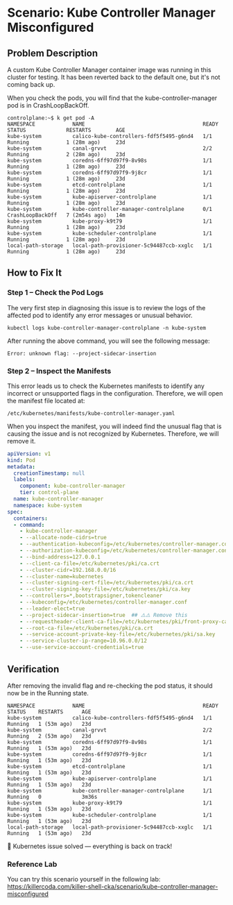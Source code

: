 # Scenario: Kube Controller Manager Misconfigured

## Problem Description
A custom Kube Controller Manager container image was running in this cluster for testing. It has been reverted back to the default one, but it's not coming back up. 

When you check the pods, you will find that the kube-controller-manager pod is in CrashLoopBackOff.

```
controlplane:~$ k get pod -A
NAMESPACE            NAME                                      READY   STATUS             RESTARTS        AGE
kube-system          calico-kube-controllers-fdf5f5495-g6nd4   1/1     Running            1 (28m ago)     23d
kube-system          canal-grvvt                               2/2     Running            2 (28m ago)     23d
kube-system          coredns-6ff97d97f9-8v98s                  1/1     Running            1 (28m ago)     23d
kube-system          coredns-6ff97d97f9-9j8cr                  1/1     Running            1 (28m ago)     23d
kube-system          etcd-controlplane                         1/1     Running            1 (28m ago)     23d
kube-system          kube-apiserver-controlplane               1/1     Running            1 (28m ago)     23d
kube-system          kube-controller-manager-controlplane      0/1     CrashLoopBackOff   7 (2m54s ago)   14m
kube-system          kube-proxy-k9t79                          1/1     Running            1 (28m ago)     23d
kube-system          kube-scheduler-controlplane               1/1     Running            1 (28m ago)     23d
local-path-storage   local-path-provisioner-5c94487ccb-xxglc   1/1     Running            1 (28m ago)     23d
```
## How to Fix It

### Step 1 – Check the Pod Logs
The very first step in diagnosing this issue is to review the logs of the affected pod to identify any error messages or unusual behavior.
```
kubectl logs kube-controller-manager-controlplane -n kube-system
```
After running the above command, you will see the following message:
```
Error: unknown flag: --project-sidecar-insertion
```
### Step 2 – Inspect the Manifests
This error leads us to check the Kubernetes manifests to identify any incorrect or unsupported flags in the configuration.
Therefore, we will open the manifest file located at:
```
/etc/kubernetes/manifests/kube-controller-manager.yaml
```
When you inspect the manifest, you will indeed find the unusual flag that is causing the issue and is not recognized by Kubernetes.
Therefore, we will remove it.
```yaml
apiVersion: v1
kind: Pod
metadata:
  creationTimestamp: null
  labels:
    component: kube-controller-manager
    tier: control-plane
  name: kube-controller-manager
  namespace: kube-system
spec:
  containers:
  - command:
    - kube-controller-manager
    - --allocate-node-cidrs=true
    - --authentication-kubeconfig=/etc/kubernetes/controller-manager.conf
    - --authorization-kubeconfig=/etc/kubernetes/controller-manager.conf
    - --bind-address=127.0.0.1
    - --client-ca-file=/etc/kubernetes/pki/ca.crt
    - --cluster-cidr=192.168.0.0/16
    - --cluster-name=kubernetes
    - --cluster-signing-cert-file=/etc/kubernetes/pki/ca.crt
    - --cluster-signing-key-file=/etc/kubernetes/pki/ca.key
    - --controllers=*,bootstrapsigner,tokencleaner
    - --kubeconfig=/etc/kubernetes/controller-manager.conf
    - --leader-elect=true
    - --project-sidecar-insertion=true  ## ⚠️⚠️ Remove this 
    - --requestheader-client-ca-file=/etc/kubernetes/pki/front-proxy-ca.crt
    - --root-ca-file=/etc/kubernetes/pki/ca.crt
    - --service-account-private-key-file=/etc/kubernetes/pki/sa.key
    - --service-cluster-ip-range=10.96.0.0/12
    - --use-service-account-credentials=true
```
## Verification
After removing the invalid flag and re-checking the pod status, it should now be in the Running state.
```
NAMESPACE            NAME                                      READY   STATUS    RESTARTS      AGE
kube-system          calico-kube-controllers-fdf5f5495-g6nd4   1/1     Running   1 (53m ago)   23d
kube-system          canal-grvvt                               2/2     Running   2 (53m ago)   23d
kube-system          coredns-6ff97d97f9-8v98s                  1/1     Running   1 (53m ago)   23d
kube-system          coredns-6ff97d97f9-9j8cr                  1/1     Running   1 (53m ago)   23d
kube-system          etcd-controlplane                         1/1     Running   1 (53m ago)   23d
kube-system          kube-apiserver-controlplane               1/1     Running   1 (53m ago)   23d
kube-system          kube-controller-manager-controlplane      1/1     Running   0             3m36s
kube-system          kube-proxy-k9t79                          1/1     Running   1 (53m ago)   23d
kube-system          kube-scheduler-controlplane               1/1     Running   1 (53m ago)   23d
local-path-storage   local-path-provisioner-5c94487ccb-xxglc   1/1     Running   1 (53m ago)   23d
```

🧩 Kubernetes issue solved — everything is back on track!

### Reference Lab
You can try this scenario yourself in the following lab: https://killercoda.com/killer-shell-cka/scenario/kube-controller-manager-misconfigured
